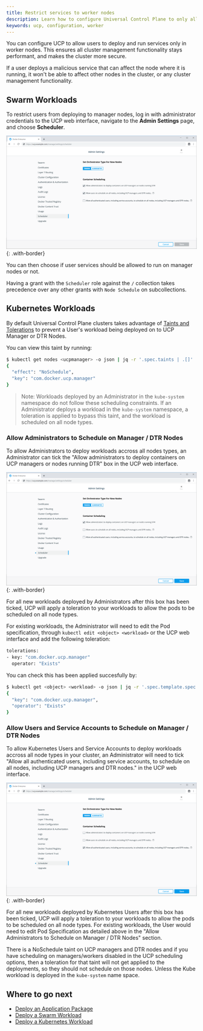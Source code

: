 ```yaml
---
title: Restrict services to worker nodes
description: Learn how to configure Universal Control Plane to only allow running services in worker nodes.
keywords: ucp, configuration, worker
---
```


You can configure UCP to allow users to deploy and run services only in
worker nodes. This ensures all cluster management functionality stays
performant, and makes the cluster more secure.

If a user deploys a malicious service that can affect the node where it
is running, it won't be able to affect other nodes in the cluster, or
any cluster management functionality.

## Swarm Workloads

To restrict users from deploying to manager nodes, log in with administrator
credentials to the UCP web interface, navigate to the **Admin Settings**
page, and choose **Scheduler**.

![](../../images/restrict-services-to-worker-nodes-1.png){: .with-border}

You can then choose if user services should be allowed to run on manager nodes
or not.

Having a grant with the `Scheduler` role against the `/` collection takes
precedence over any other grants with `Node Schedule` on subcollections.

## Kubernetes Workloads

By default Universal Control Plane clusters takes advantage of [Taints and
Tolerations](https://kubernetes.io/docs/concepts/configuration/taint-and-toleration/)
to prevent a User's workload being deployed on to UCP Manager or DTR Nodes. 

You can view this taint by running:

```bash
$ kubectl get nodes <ucpmanager> -o json | jq -r '.spec.taints | .[]'
{
  "effect": "NoSchedule",
  "key": "com.docker.ucp.manager"
}
```

> Note: Workloads deployed by an Administrator in the `kube-system` namespace do
> not follow these scheduling constraints. If an Administrator deploys a
> workload in the `kube-system` namespace, a toleration is applied to bypass
> this taint, and the workload is scheduled on all node types.

### Allow Administrators to Schedule on Manager / DTR Nodes

To allow Administrators to deploy workloads accross all nodes types, an
Administrator can tick the "Allow administrators to deploy containers on UCP
managers or nodes running DTR" box in the UCP web interface. 

![](../../images/restrict-services-to-worker-nodes-2.png){: .with-border}

For all new workloads deployed by Administrators after this box has been
ticked, UCP will apply a toleration to your workloads to allow the pods to be
scheduled on all node types.

For existing workloads, the Administrator will need to edit the Pod
specification, through `kubectl edit <object> <workload>` or the UCP web interface and add
the following toleration:

```bash
tolerations:
- key: "com.docker.ucp.manager"
  operator: "Exists"
```

You can check this has been applied succesfully by:

```bash
$ kubectl get <object> <workload> -o json | jq -r '.spec.template.spec.tolerations | .[]'
{
  "key": "com.docker.ucp.manager",
  "operator": "Exists"
}
```

### Allow Users and Service Accounts to Schedule on Manager / DTR Nodes

To allow Kubernetes Users and Service Accounts to deploy workloads accross all
node types in your cluster, an Administrator will need to tick "Allow all
authenticated users, including service accounts, to schedule on all nodes,
including UCP managers and DTR nodes." in the UCP web interface. 

![](../../images/restrict-services-to-worker-nodes-3.png){: .with-border}

For all new workloads deployed by Kubernetes Users after this box has been
ticked, UCP will apply a toleration to your workloads to allow the pods to be
scheduled on all node types. For existing workloads, the User would need to edit
Pod Specification as detailed above in the "Allow Administrators to Schedule on
Manager / DTR Nodes" section.

There is a NoSchedule taint on UCP managers and DTR nodes and if you have
scheduling on managers/workers disabled in the UCP scheduling options, then a
toleration for that taint will not get applied to the deployments, so they
should not schedule on those nodes. Unless the Kube workload is deployed in the
`kube-system` name space.

## Where to go next

- [Deploy an Application Package](/ee/ucp/deploy-application-package/)
- [Deploy a Swarm Workload](/ee/ucp/swarm/)
- [Deploy a Kubernetes Workload](/ee/ucp/kubernetes//)
